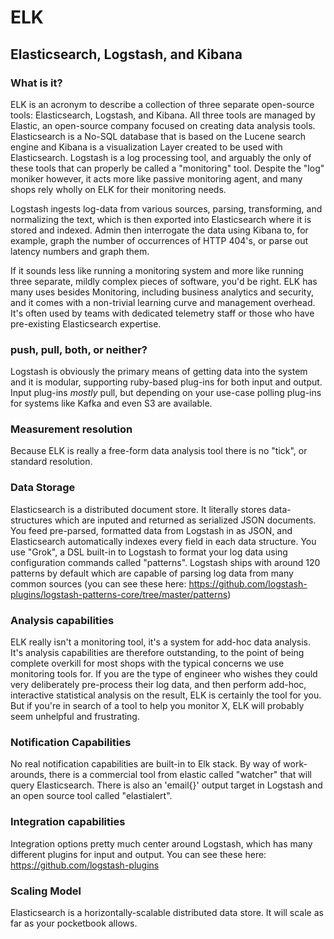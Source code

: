 # ELK

## Elasticsearch, Logstash, and Kibana

### What is it? 
ELK is an acronym to describe a collection of three separate open-source tools:
Elasticsearch, Logstash, and Kibana. All three tools are managed by Elastic, an
open-source company focused on creating data analysis tools. Elasticsearch is
a No-SQL database that is based on the Lucene search engine and Kibana is a
visualization Layer created to be used with Elasticsearch.  Logstash is a log
processing tool, and arguably the only of these tools that can properly be
called a "monitoring" tool. Despite the "log" moniker however, it acts more
like passive monitoring agent, and many shops rely wholly on ELK for their
monitoring needs. 

Logstash ingests log-data from various sources, parsing, transforming, and
normalizing the text, which is then exported into Elasticsearch where it is
stored and indexed. Admin then interrogate the data using Kibana to, for
example, graph the number of occurrences of HTTP 404's, or parse out latency
numbers and graph them.

If it sounds less like running a monitoring system and more like running three
separate, mildly complex pieces of software, you'd be right. ELK has many uses
besides Monitoring, including business analytics and security, and it comes
with a non-trivial learning curve and management overhead. It's often used by
teams with dedicated telemetry staff or those who have pre-existing
Elasticsearch expertise.

### push, pull, both, or neither?
Logstash is obviously the primary means of getting data into the system and it
is modular, supporting ruby-based plug-ins for both input and output. Input
plug-ins *mostly* pull, but depending on your use-case polling plug-ins for
systems like Kafka and even S3 are available. 

### Measurement resolution 
Because ELK is really a free-form data analysis tool there is no "tick", or
standard resolution. 

### Data Storage 
Elasticsearch is a distributed document store. It literally stores
data-structures which are inputed and returned as serialized JSON documents.
You feed pre-parsed, formatted data from Logstash in as JSON, and Elasticsearch
automatically indexes every field in each data structure. You use "Grok", a DSL
built-in to Logstash to format your log data using configuration commands
called "patterns".  Logstash ships with around 120 patterns by default which
are capable of parsing log data from many common sources (you can see these
here:
https://github.com/logstash-plugins/logstash-patterns-core/tree/master/patterns)

### Analysis capabilities
ELK really isn't a monitoring tool, it's a system for add-hoc data analysis.
It's analysis capabilities are therefore outstanding, to the point of being
complete overkill for most shops with the typical concerns we use monitoring
tools for. If you are the type of engineer who wishes they could very
deliberately pre-process their log data, and then perform add-hoc, interactive
statistical analysis on the result, ELK is certainly the tool for you. But if
you're in search of a tool to help you monitor X, ELK will probably seem
unhelpful and frustrating.

### Notification Capabilities
No real notification capabilities are built-in to Elk stack. By way of
work-arounds, there is a commercial tool from elastic called "watcher" that
will query Elasticsearch.  There is also an 'email{}' output target in Logstash
and an open source tool called "elastialert".

### Integration capabilities
Integration options pretty much center around Logstash, which has many
different plugins for input and output. You can see these here:
https://github.com/logstash-plugins

### Scaling Model
Elasticsearch is a horizontally-scalable distributed data store. It will scale
as far as your pocketbook allows. 
